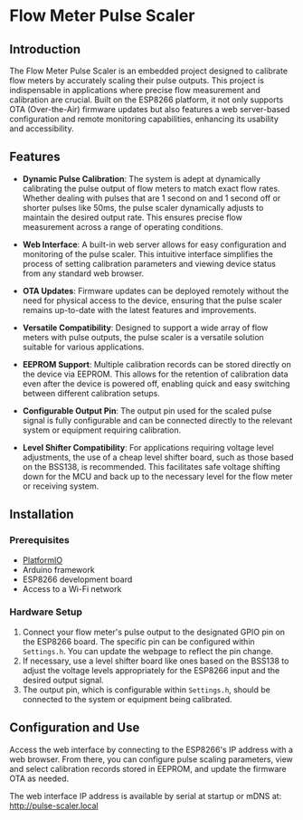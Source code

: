 # Flow Meter Pulse Scaler

## Introduction

The Flow Meter Pulse Scaler is an embedded project designed to calibrate flow meters by accurately scaling their pulse outputs. This project is indispensable in applications where precise flow measurement and calibration are crucial. Built on the ESP8266 platform, it not only supports OTA (Over-the-Air) firmware updates but also features a web server-based configuration and remote monitoring capabilities, enhancing its usability and accessibility.

## Features

- **Dynamic Pulse Calibration**: The system is adept at dynamically calibrating the pulse output of flow meters to match exact flow rates. Whether dealing with pulses that are 1 second on and 1 second off or shorter pulses like 50ms, the pulse scaler dynamically adjusts to maintain the desired output rate. This ensures precise flow measurement across a range of operating conditions.

- **Web Interface**: A built-in web server allows for easy configuration and monitoring of the pulse scaler. This intuitive interface simplifies the process of setting calibration parameters and viewing device status from any standard web browser.

- **OTA Updates**: Firmware updates can be deployed remotely without the need for physical access to the device, ensuring that the pulse scaler remains up-to-date with the latest features and improvements.

- **Versatile Compatibility**: Designed to support a wide array of flow meters with pulse outputs, the pulse scaler is a versatile solution suitable for various applications.

- **EEPROM Support**: Multiple calibration records can be stored directly on the device via EEPROM. This allows for the retention of calibration data even after the device is powered off, enabling quick and easy switching between different calibration setups.

- **Configurable Output Pin**: The output pin used for the scaled pulse signal is fully configurable and can be connected directly to the relevant system or equipment requiring calibration.

- **Level Shifter Compatibility**: For applications requiring voltage level adjustments, the use of a cheap level shifter board, such as those based on the BSS138, is recommended. This facilitates safe voltage shifting down for the MCU and back up to the necessary level for the flow meter or receiving system.

## Installation

### Prerequisites

- [PlatformIO](https://platformio.org/)
- Arduino framework
- ESP8266 development board
- Access to a Wi-Fi network

### Hardware Setup

1. Connect your flow meter's pulse output to the designated GPIO pin on the ESP8266 board. The specific pin can be configured within `Settings.h`. You can update the webpage to reflect the pin change.
2. If necessary, use a level shifter board like ones based on the BSS138 to adjust the voltage levels appropriately for the ESP8266 input and the desired output signal.
3. The output pin, which is configurable within `Settings.h`, should be connected to the system or equipment being calibrated.

## Configuration and Use

Access the web interface by connecting to the ESP8266's IP address with a web browser. From there, you can configure pulse scaling parameters, view and select calibration records stored in EEPROM, and update the firmware OTA as needed.

The web interface IP address is available by serial at startup or mDNS at: http://pulse-scaler.local
